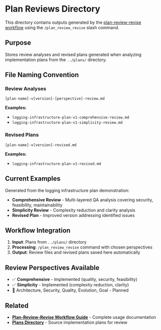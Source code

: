 # Plan Reviews Directory

This directory contains outputs generated by the [plan-review-revise workflow](../docs/slash_commands/plan-review-revise-workflow-guide.md) using the `/plan_review_revise` slash command.

## Purpose

Stores review analyses and revised plans generated when analyzing implementation plans from the `../plans/` directory.

## File Naming Convention

### Review Analyses
`[plan-name]-v[version]-[perspective]-review.md`

**Examples:**
- `logging-infrastructure-plan-v1-comprehensive-review.md`
- `logging-infrastructure-plan-v1-simplicity-review.md`

### Revised Plans  
`[plan-name]-v[version]-revised.md`

**Examples:**
- `logging-infrastructure-plan-v1-revised.md`

## Current Examples

Generated from the logging infrastructure plan demonstration:
- **Comprehensive Review** - Multi-layered QA analysis covering security, feasibility, maintainability
- **Simplicity Review** - Complexity reduction and clarity analysis  
- **Revised Plan** - Improved version addressing identified issues

## Workflow Integration

1. **Input**: Plans from `../plans/` directory
2. **Processing**: `/plan_review_revise` command with chosen perspectives
3. **Output**: Review files and revised plans saved here automatically

## Review Perspectives Available

- ✅ **Comprehensive** - Implemented (quality, security, feasibility)
- ✅ **Simplicity** - Implemented (complexity reduction, clarity)
- 🚧 Architecture, Security, Quality, Evolution, Goal - Planned

## Related

- **[Plan-Review-Revise Workflow Guide](../docs/slash_commands/plan-review-revise-workflow-guide.md)** - Complete usage documentation
- **[Plans Directory](../plans/)** - Source implementation plans for review